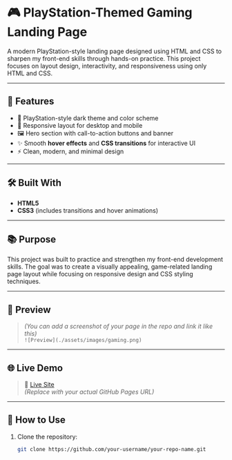 # 🎮 PlayStation-Themed Gaming Landing Page

A modern PlayStation-style landing page designed using HTML and CSS to sharpen my front-end skills through hands-on practice. This project focuses on layout design, interactivity, and responsiveness using only HTML and CSS.

---

## 🚀 Features

- 🎨 PlayStation-style dark theme and color scheme
- 📱 Responsive layout for desktop and mobile
- 🖼️ Hero section with call-to-action buttons and banner
- ✨ Smooth **hover effects** and **CSS transitions** for interactive UI
- ⚡ Clean, modern, and minimal design

---

## 🛠️ Built With

- **HTML5**
- **CSS3** (includes transitions and hover animations)

---

## 📚 Purpose

This project was built to practice and strengthen my front-end development skills. The goal was to create a visually appealing, game-related landing page layout while focusing on responsive design and CSS styling techniques.

---

## 📸 Preview

> *(You can add a screenshot of your page in the repo and link it like this)*  
> `![Preview](./assets/images/gaming.png)`

---

## 🌐 Live Demo

> 🔗 [Live Site](https://your-username.github.io/your-repo-name/)  
> *(Replace with your actual GitHub Pages URL)*

---

## 📁 How to Use

1. Clone the repository:
   ```bash
   git clone https://github.com/your-username/your-repo-name.git
